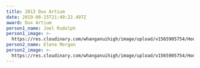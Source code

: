 ```yaml
---
title: 2013 Dux Artium
date: 2019-08-15T21:49:22.497Z
award: Dux Artium
person1_name: Joel Rudolph
person1_image: >-
  https://res.cloudinary.com/whanganuihigh/image/upload/v1565905754/Honours%20Board/2013_Dux_Artium_and_Runner_up_Joel_Rudolph_and_Elena_Morgan.jpg
person2_name: Elena Morgan
person2_image: >-
  https://res.cloudinary.com/whanganuihigh/image/upload/v1565905754/Honours%20Board/2013_Dux_Artium_and_Runner_up_Joel_Rudolph_and_Elena_Morgan.jpg
---
```


